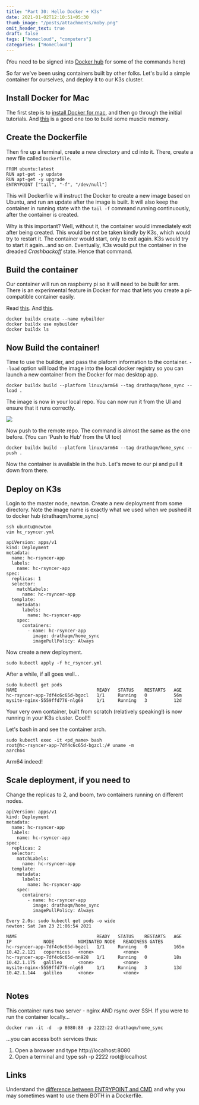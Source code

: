 ```yaml
---
title: "Part 30: Hello Docker + K3s"
date: 2021-01-02T12:10:51+05:30
thumb_image: "/posts/attachments/moby.png"
omit_header_text: true
draft: false
tags: ["homecloud", "computers"]
categories: ["HomeCloud"]
---
```


(You need to be signed into [Docker hub](https://hub.docker.com/repositories) for some of the commands here)

So far we've been using containers built by other folks. Let's build a simple container for ourselves, and deploy it to our K3s cluster. 

## Install Docker for Mac
The first step is to [install Docker for mac](/https://hub.docker.com/editions/community/docker-ce-desktop-mac/), and then go through the initial tutorials. And [this](/https://stackify.com/docker-build-a-beginners-guide-to-building-docker-images/) is a good one too to build some muscle memory.

## Create the Dockerfile

Then fire up a terminal, create a new directory and cd into it. There, create a new file called `Dockerfile`. 

```
FROM ubuntu:latest
RUN apt-get -y update
RUN apt-get -y upgrade
ENTRYPOINT ["tail", "-f", "/dev/null"]
```

This will Dockerfile will instruct the Docker to create a new image based on Ubuntu, and run an update after the image is built. It will also keep the container in running state with the `tail -f` command running continuously, after the container is created. 

Why is this important? Well, without it, the container would immediately exit after being created. This would be not be taken kindly by K3s, which would try to restart it. The container would start, only to exit again. K3s would try to start it again...and so on. Eventually, K3s would put the container in the dreaded *Crashbackoff* state. Hence that command.  

## Build the container

Our container will run on raspberry pi so it will need to be built for arm. There is an experimental feature in Docker for mac that lets you create a pi-compatible container easily. 

Read [this](https://docs.docker.com/buildx/working-with-buildx/). And [this](https://medium.com/@artur.klauser/building-multi-architecture-docker-images-with-buildx-27d80f7e2408).  

```
docker buildx create --name mybuilder
docker buildx use mybuilder
docker buildx ls 
```

## Now Build the container!

Time to use the builder, and pass the plaform information to the container. `--load` option will load the image into the local docker registry so you can launch a new container from the Docker for mac desktop app.

```
docker buildx build --platform linux/arm64 --tag drathaqm/home_sync --load .
```

The image is now in your local repo. You can now run it from the UI and ensure that it runs correctly.

![](/images/pi/docker_local_repo.png)

Now push to the remote repo. The command is almost the same as the one before. (You can 'Push to Hub' from the UI too)

```
docker buildx build --platform linux/arm64 --tag drathaqm/home_sync --push .
```

Now the container is available in the hub. Let's move to our pi and pull it down from there. 

## Deploy on K3s

Login to the master node, newton. Create a new deployment from some directory. Note the image name is exactly what we used when we pushed it to docker hub (drathaqm/home_sync)

```
ssh ubuntu@newton
vim hc_rsyncer.yml
```

```
apiVersion: apps/v1
kind: Deployment
metadata:
  name: hc-rsyncer-app
  labels:
    name: hc-rsyncer-app
spec:
  replicas: 1
  selector:
    matchLabels:
      name: hc-rsyncer-app
  template:
    metadata:
      labels:
        name: hc-rsyncer-app
    spec:
      containers:
        - name: hc-rsyncer-app
          image: drathaqm/home_sync
          imagePullPolicy: Always
```

Now create a new deployment.

```
sudo kubectl apply -f hc_rsyncer.yml
```

After a while, if all goes well...

```
sudo kubectl get pods
NAME                              READY   STATUS    RESTARTS   AGE
hc-rsyncer-app-7df4c6c65d-bgzcl   1/1     Running   0          56m
mysite-nginx-5559ffd776-nlg69     1/1     Running   3          12d
```

Your very own container, built from scratch (relatively speaking!) is now running in your K3s cluster. Cool!!!

Let's bash in and see the container arch. 

```
sudo kubectl exec -it <pd_name> bash
root@hc-rsyncer-app-7df4c6c65d-bgzcl:/# uname -m
aarch64
```

Arm64 indeed!

## Scale deployment, if you need to

Change the replicas to 2, and boom, two containers running on different nodes. 

```
apiVersion: apps/v1
kind: Deployment
metadata:
  name: hc-rsyncer-app
  labels:
    name: hc-rsyncer-app
spec:
  replicas: 2
  selector:
    matchLabels:
      name: hc-rsyncer-app
  template:
    metadata:
      labels:
        name: hc-rsyncer-app
    spec:
      containers:
        - name: hc-rsyncer-app
          image: drathaqm/home_sync
          imagePullPolicy: Always
```

```
Every 2.0s: sudo kubectl get pods -o wide                                                                                                                          newton: Sat Jan 23 21:06:54 2021

NAME                              READY   STATUS    RESTARTS   AGE    IP            NODE         NOMINATED NODE   READINESS GATES
hc-rsyncer-app-7df4c6c65d-bgzcl   1/1     Running   0          165m   10.42.2.121   copernicus   <none>           <none>
hc-rsyncer-app-7df4c6c65d-nn928   1/1     Running   0          18s    10.42.1.175   galileo      <none>           <none>
mysite-nginx-5559ffd776-nlg69     1/1     Running   3          13d    10.42.1.144   galileo      <none>           <none>


```

## Notes

This container runs two server - nginx AND rsync over SSH. If you were to run the container locally...

```
docker run -it -d  -p 8080:80 -p 2222:22 drathaqm/home_sync
```

...you can access both services thus:

1. Open a browser and type http://localhost:8080
2. Open a terminal and type ssh -p 2222 root@localhost




## Links

Understand the [difference between ENTRYPOINT and CMD](https://www.ctl.io/developers/blog/post/dockerfile-entrypoint-vs-cmd/) and why you may sometimes want to use them BOTH in a Dockerfile.